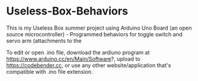 # Useless-Box-Behaviors

This is my Useless Box summer project using Arduino Uno Board (an open source microcontroller) - Programmed behaviors for toggle switch and servo arm (attachments to the 

To edit or open .ino file, download the ardiuno program at https://www.arduino.cc/en/Main/Software?, upload to https://codebender.cc, or use any other website/application that's compatible with .ino file extension.
